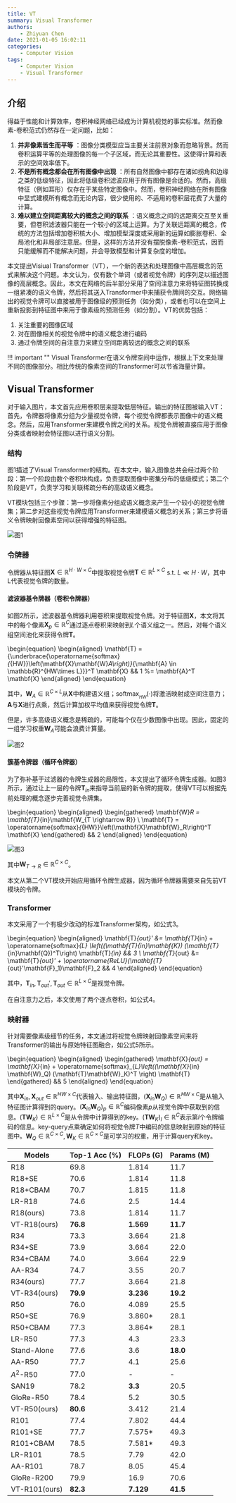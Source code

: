 ```yaml
---
title: VT
summary: Visual Transformer
authors:
    - Zhiyuan Chen
date: 2021-01-05 16:02:11
categories: 
    - Computer Vision
tags:
    - Computer Vision
    - Visual Transformer
---
```


## 介绍

得益于性能和计算效率，卷积神经网络已经成为计算机视觉的事实标准。然而像素-卷积范式仍然存在一定问题，比如：

1. **并非像素皆生而平等** ：图像分类模型应当主要关注前景对象而忽略背景。然而卷积运算平等的处理图像的每一个子区域，而无论其重要性。这使得计算和表示的空间效率低下。
2. **​​不是所有概念都会在所有图像中出现** ：所有自然图像中都存在诸如拐角和边缘之类的低级特征，因此将低级卷积滤波应用于所有图像是合适的。然而，高级特征（例如耳形）仅存在于某些特定图像中。然而，卷积神经网络在所有图像中显式建模所有概念而无论内容，很少使用的、不适用的卷积层花费了大量的计算。
3. **难以建立空间距离较大的概念之间的联系** ：语义概念之间的远距离交互至关重要，但卷积滤波器只能在一个较小的区域上运算。为了关联远距离的概念，传统的方法包括增加卷积核大小、增加模型深度或采用新的运算如膨胀卷积、全局池化和非局部注意层。但是，这样的方法并没有摆脱像素-卷积范式，因而只能缓解而不能解决问题，并会导致模型和计算复杂度的增加。

本文提出Visiual Transformer（VT），一个新的表达和处理图像中高层概念的范式来解决这个问题。本文认为，仅有数个单词（或者视觉令牌）的序列足以描述图像的高层概念。因此，本文在网络的后半部分采用了空间注意力来将特征图转换成一组紧凑的语义令牌，然后将其送入Transformer中来捕获令牌间的交互。网络输出的视觉令牌可以直接被用于图像级的预测任务（如分类），或者也可以在空间上重新投影到特征图中来用于像素级的预测任务（如分割）。VT的优势包括：

1. 关注重要的图像区域
2. 对在图像相关的视觉令牌中的语义概念进行编码
3. 通过令牌空间的自注意力来建立空间距离较远的概念之间的联系

!!! important ""
    Visual Transformer在语义令牌空间中运作，根据上下文来处理不同的图像部分。相比传统的像素空间的Transformer可以节省海量计算。

## Visual Transformer

对于输入图片，本文首先应用卷积层来提取低层特征。输出的特征图被输入VT：首先，令牌器将像素分组为少量视觉令牌，每个视觉令牌都表示图像中的语义概念。然后，应用Transformer来建模令牌之间的关系。视觉令牌被直接应用于图像分类或者映射会特征图以进行语义分割。

### 结构

图1描述了Visual Transformer的结构。在本文中，输入图像总共会经过两个阶段：第一个阶段由数个卷积块构成，负责提取图像中密集分布的低级模式；第二个阶段是VT，负责学习和关联稀疏分布的高级语义概念。

VT模块包括三个步骤：第一步将像素分组成语义概念来产生一个较小的视觉令牌集；第二步对这些视觉令牌应用Transformer来建模语义概念的关系；第三步将语义令牌映射回像素空间以获得增强的特征图。

![图1](../assests/transformer/visual_transformer/vt_diagram.svg "图1")

### 令牌器

令牌器从特征图$\mathbf{X} \in \mathbb{R}^{H \cdot W \times C}$中提取视觉令牌$\mathbf{T} \in \mathbb{R}^{L \times C}$ s.t. $L \ll H \cdot W$，其中L代表视觉令牌的数量。

#### 滤波器基令牌器（卷积令牌器）

如图2所示，滤波器基令牌器利用卷积来提取视觉令牌。对于特征图$\mathbf{X}$，本文将其中的每个像素$\mathbf{X}_p \in \mathbb{R}^C$通过逐点卷积来映射到$L$个语义组之一。然后，对每个语义组空间池化来获得令牌$\mathbf{T}$。

\begin{equation}
    \begin{aligned}
        \mathbf{T} = {\underbrace{\operatorname{softmax}_{_{HW}}\left(\mathbf{X}\mathbf{W}_A\right)}_{\mathbf{A} \in \mathbb{R}^{HW\times L}}}^T \mathbf{X} && 1
        %= \mathbf{A}^T \mathbf{X}
    \end{aligned}
\end{equation}

其中，$\mathbf{W}_A \in \mathbb{R}^{C\times L}$从$\mathbf{X}$中构建语义组；$\operatorname{softmax}_{_{HW}}(\cdot)$将激活映射成空间注意力；$\mathbf{A}$与$\mathbf{X}$进行点乘，然后计算加权平均值来获得视觉令牌$\mathbf{T}$。

但是，许多高级语义概念是稀疏的，可能每个仅在少数图像中出现。因此，固定的一组学习权重$\mathbf {W}_A$可能会浪费计算量。

![图2](../assests/transformer/visual_transformer/filter_based_tokenizder.svg "图2")

#### 簇基令牌器（循环令牌器）

为了弥补基于过滤器的令牌生成器的局限性，本文提出了循环令牌生成器。如图3所示，通过让上一层的令牌$\mathbf{T}_{in}$来指导当前层的新令牌的提取，使得VT可以根据先前处理的概念逐步完善视觉令牌集。

\begin{equation}
    \begin{aligned}
        \begin{gathered}
            \mathbf{W}_R = \mathbf{T}_{in}\mathbf{W_{T \rightarrow R}} \\
            \mathbf{T} = \operatorname{softmax}_{_{HW}}\left(\mathbf{X}\mathbf{W}_R\right)^T \mathbf{X}
        \end{gathered} && 2
    \end{aligned}
\end{equation}

![图3](../assests/transformer/visual_transformer/cluster_based_tokenizer.svg "图3")

其中$\mathbf{W}_{T \rightarrow R} \in \mathbb{R}^{C \times C}$。

本文从第二个VT模块开始应用循环令牌生成器，因为循环令牌器需要来自先前VT模块的令牌。

### Transformer

本文采用了一个有极少改动的标准Transformer架构，如公式3。

\begin{equation}
    \begin{aligned}
        \mathbf{T}_{out}' &= \mathbf{T}_{in} + \operatorname{softmax}_{_L} \left((\mathbf{T}_{in}\mathbf{K}) (\mathbf{T}_{in}\mathbf{Q})^T\right) \mathbf{T}_{in} && 3 \\
        \mathbf{T}_{out} &= \mathbf{T}_{out}' + \operatorname{ReLU}(\mathbf{T}_{out}'\mathbf{F}_1)\mathbf{F}_2 && 4
    \end{aligned}
\end{equation}

其中，$\mathbf{T}_{in}, \mathbf{T}_{out}', \mathbf{T}_{out} \in \mathbb{R}^{L\times C}$是视觉令牌。

在自注意力之后，本文使用了两个逐点卷积，如公式4。

### 映射器

针对需要像素级细节的任务，本文通过将视觉令牌映射回像素空间来将Transformer的输出与原始特征图融合，如公式5所示。

\begin{equation}
    \begin{aligned}
        \begin{gathered}
            \mathbf{X}_{out} = \mathbf{X}_{in} + \operatorname{softmax}_{_L}\left((\mathbf{X}_{in} \mathbf{W}_Q) (\mathbf{T}\mathbf{W}_K)^T \right) \mathbf{T}
        \end{gathered} && 5
    \end{aligned}
\end{equation}

其中$\mathbf{X}_{in}, \mathbf{X}_{out} \in \mathbb{R}^{HW\times C}$代表输入、输出特征图，$(\mathbf{X}_{in} \mathbf{W}_Q) \in \mathbb{R}^{HW\times C}$是从输入特征图计算得到的query。$(\mathbf{X}_{in} \mathbf{W}_Q)_p \in \mathbb{R}^C$编码像素$p$从视觉令牌中获取到的信息。$(\mathbf{T}\mathbf{W}_K) \in \mathbb{R}^{L\times C}$是从令牌中计算得到的key。$(\mathbf{T}\mathbf{W}_K)_l \in \mathbb{R}^C$表示第$l$个令牌编码的信息。key-query点乘确定如何将视觉令牌$T$中编码的信息映射到原始的特征图中。$\mathbf{W}_Q \in \mathbb{R}^{C\times C}, \mathbf{W}_K \in \mathbb{R}^{C\times C}$是可学习的权重，用于计算query和key。

| Models        | Top-1 Acc (%) | FLOPs (G)      | Params (M)    |
|---------------|----------------|----------------|---------------|
| R18           | 69.8           | 1.814          | 11.7          |
| R18+SE        | 70.6           | 1.814          | 11.8          |
| R18+CBAM      | 70.7           | 1.815          | 11.8          |
| LR-R18        | 74.6           | 2.5            | 14.4          |
| R18(ours)     | 73.8           | 1.814          | 11.7          |
| VT-R18(ours)  | **76.8**       | **1.569**      | **11.7**      |
| R34           | 73.3           | 3.664          | 21.8          |
| R34+SE        | 73.9           | 3.664          | 22.0          |
| R34+CBAM      | 74.0           | 3.664          | 22.9          |
| AA-R34        | 74.7           | 3.55           | 20.7          |
| R34(ours)     | 77.7           | 3.664          | 21.8          |
| VT-R34(ours)  | **79.9**       | **3.236**      | **19.2**      |
| R50           | 76.0           | 4.089          | 25.5          |
| R50+SE        | 76.9           | 3.860*         | 28.1          |
| R50+CBAM      | 77.3           | 3.864*         | 28.1          |
| LR-R50        | 77.3           | 4.3            | 23.3          |
| Stand-Alone   | 77.6           | 3.6            | **18.0**      |
| AA-R50        | 77.7           | 4.1            | 25.6          |
| $A^2$-R50     | 77.0           | -              | -             |
| SAN19         | 78.2           | **3.3**        | 20.5          |
| GloRe-R50     | 78.4           | 5.2            | 30.5          |
| VT-R50(ours)  | **80.6**       | 3.412          | 21.4          |
| R101          | 77.4           | 7.802          | 44.4          |
| R101+SE       | 77.7           | 7.575*         | 49.3          |
| R101+CBAM     | 78.5           | 7.581*         | 49.3          |
| LR-R101       | 78.5           | 7.79           | 42.0          |
| AA-R101       | 78.7           | 8.05           | 45.4          |
| GloRe-R200    | 79.9           | 16.9           | 70.6          |
| VT-R101(ours) | **82.3**       | **7.129**      | **41.5**      |
